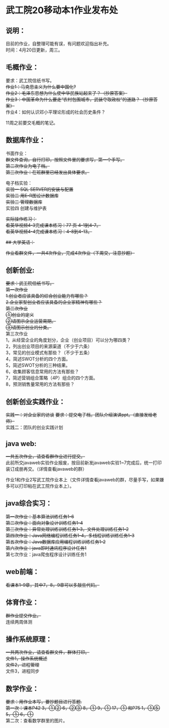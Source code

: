 # 武工院20移动本1作业发布处
## 说明：

目前的作业，自整理可能有误，有问题欢迎指出补充。   
时间：4月20日更新，周三。    

## 毛概作业：    

要求：武工院信纸书写。  
~~作业1：马克思主义为什么要中国化?~~   
~~作业2：毛泽东思想为什么使中华民族站起来了？（抄原答案）~~    
~~作业3：中国革命为什么要走“农村包围城市，武装夺取政权”的道路？（抄原答案）~~     
作业4：如何认识邓小平理论形成的社会历史条件？      
        
11周之前要交毛概的笔记。
    
## 数据库作业：   

书面作业：   
~~群文件查询，自行打印，按照文件里的要求写，第一个手写。~~    
~~第二次作业为电子档。~~      
~~第三次作业：在班群里已经发出具体要求。~~

电子档实验：   
~~实验一 SQL SERVER的安装与配置~~   
~~实验二 用E-R图设计数据库~~   
~~实验三 管理数据库~~     
实验四 创建与维护表    

~~实际操作练习：~~  
~~看英华视频4-3完成课本练习：77 页 4-1到4-7。~~   
~~看英华视频4-4完成课本练习：4-8到4-13。~~    


~~## 大学英语：~~    

~~作业看群文件，一共4次作业，完成4次作业（下周交，注意抄题）~~    

     
## 创新创业:

~~要求：武工院信纸书写。~~  
~~第一次作业~~  
~~1.创业者应该具备的综合创业能力有哪些？~~  
~~2.企业家型创业者应该具备的企业家精神有哪些？~~  
~~第二次作业~~  
~~①创业的定义~~  
~~②请图示企业运营周期。~~  
~~③请图示创业的分类。~~       
第三次作业  
1，从经营企业的角度划分，企业（创业项目）可以分为哪四类？    
2，列出创业项目的来源渠道（不少于六条）      
3，常见的创业模式有那些？（不少于五条）      
4，简述SWOT分析的四个方面。       
5，简述SWOT分析的三种结果。      
6，收集顾客信息常用的方法有那些？     
7，简述营销组合策略（4P）组合的四个方面。     
8，预测销售量常用的方法有那些？     

## 创新创业实践作业：  
~~实践一：对企业家的访谈~~
~~要求：提交电子档，团队介绍演讲ppt。（直接发给老师）~~   
实践二：团队的创业实践计划     
     
## java web:    

~~一共五次作业，请查看群作业进行提交。~~  
此前所交javaweb实验作业报废，按目前新发javaweb实验1~7完成后，统一打印装订成册再交。（详情查看javaweb的群）      
        
作业1和作业2写武工院作业本上（文件详情查看javaweb的群，尽量手写，如果嫌多可以打印粘在武工院作业本上）。    


## java综合实习：   

~~第一次作业：基本算法训练任务1-6~~  
~~第二次作业：面向对象设计训练任务1-4~~  
~~第三次作业：异常处理训练训练任务1-3，文件处理训练任务1-2~~  
~~第四次作业：Java网络编程训练任务1-4，多线程训练训练任务1-3~~   
~~第五次作业：Java数据库应用编程训练训练任务1-2~~    
~~第六次作业：java即时通讯程序设计任务1~~     
第七次作业：java爬虫程序设计训练任务1

## web前端：   
~~看课本1-9章，其中7，8，9章可以多敲些代码。~~   


## 体育作业：    

~~群作业提交作业。~~   
连续两周体测      
   
    
## 操作系统原理：     
~~一共两次作业，请查看群文件，群体打印。~~   
~~文件1，操作系统概述~~   
~~文件2，进程管理~~   
文件3，进程同步

## 数学作业：      
~~要求：用作业本写，要抄题目进行答题.~~   
~~第一次：课本P42	3，①②  6，②③  8，①  9，① 17，① 和P75 1，①⑤ 5，① 6，①~~    
第二次：查看数学群里的图片。     

